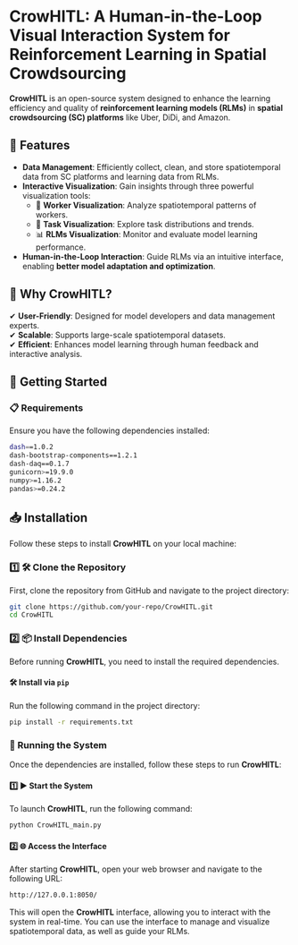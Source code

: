 # CrowHITL: A Human-in-the-Loop Visual Interaction System for Reinforcement Learning in Spatial Crowdsourcing  

**CrowHITL** is an open-source system designed to enhance the learning efficiency and quality of **reinforcement learning models (RLMs)** in **spatial crowdsourcing (SC) platforms** like Uber, DiDi, and Amazon.  

## 🚀 Features  
- **Data Management**: Efficiently collect, clean, and store spatiotemporal data from SC platforms and learning data from RLMs.  
- **Interactive Visualization**: Gain insights through three powerful visualization tools:  
  - 📍 **Worker Visualization**: Analyze spatiotemporal patterns of workers.  
  - 🎯 **Task Visualization**: Explore task distributions and trends.  
  - 📊 **RLMs Visualization**: Monitor and evaluate model learning performance.  
- **Human-in-the-Loop Interaction**: Guide RLMs via an intuitive interface, enabling **better model adaptation and optimization**.  

## 📌 Why CrowHITL?  
✔ **User-Friendly**: Designed for model developers and data management experts.  
✔ **Scalable**: Supports large-scale spatiotemporal datasets.  
✔ **Efficient**: Enhances model learning through human feedback and interactive analysis.  

## 🔧 Getting Started  

### 📋 Requirements  
Ensure you have the following dependencies installed:  

```bash
dash==1.0.2  
dash-bootstrap-components==1.2.1  
dash-daq==0.1.7  
gunicorn>=19.9.0  
numpy>=1.16.2  
pandas>=0.24.2
```

## 📥 Installation  

Follow these steps to install **CrowHITL** on your local machine:  

### 1️⃣ 🛠 Clone the Repository  
First, clone the repository from GitHub and navigate to the project directory:  

```bash
git clone https://github.com/your-repo/CrowHITL.git
cd CrowHITL
```

### 2️⃣ 📦 Install Dependencies  

Before running **CrowHITL**, you need to install the required dependencies.  

#### 🛠 Install via `pip`  
Run the following command in the project directory:  

```bash
pip install -r requirements.txt
```

### 🚀 Running the System  

Once the dependencies are installed, follow these steps to run **CrowHITL**:  

#### 1️⃣ ▶️ Start the System  
To launch **CrowHITL**, run the following command:  

```bash
python CrowHITL_main.py
```

#### 2️⃣ 🌐 Access the Interface  

After starting **CrowHITL**, open your web browser and navigate to the following URL:

```bash
http://127.0.0.1:8050/
```


This will open the **CrowHITL** interface, allowing you to interact with the system in real-time. You can use the interface to manage and visualize spatiotemporal data, as well as guide your RLMs.  





